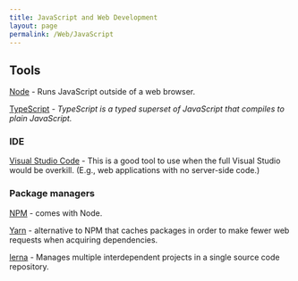 ```yaml
---
title: JavaScript and Web Development
layout: page
permalink: /Web/JavaScript
---
```


## Tools

[Node](https://nodejs.org/en/) - Runs JavaScript outside of a web browser.

[TypeScript](https://www.typescriptlang.org/) - _TypeScript is a typed superset of JavaScript that compiles to plain JavaScript._

### IDE

[Visual Studio Code](https://code.visualstudio.com/) - This is a good tool to use when the full Visual Studio would be overkill. (E.g., web applications with no server-side code.)

### Package managers

[NPM](https://www.npmjs.com/) - comes with Node.

[Yarn](https://yarnpkg.com) - alternative to NPM that caches packages in order to make fewer web requests when acquiring dependencies.

[lerna](https://lernajs.io/) - Manages multiple interdependent projects in a single source code repository.
